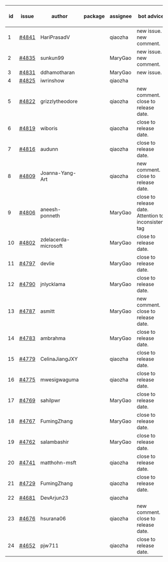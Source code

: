 | id | issue | author | package | assignee | bot advice | created date of issue | target release date | date from target |
| ------ | ------ | ------ | ------ | ------ | ------ | ------ | ------ | :-----: |
| 1 | [#4841](https://github.com/Azure/sdk-release-request/issues/4841) | HariPrasadV |  | qiaozha | new issue. new comment. | 12-18 | 01-26 |  |
| 2 | [#4835](https://github.com/Azure/sdk-release-request/issues/4835) | sunkun99 |  | MaryGao | new issue. new comment. | 12-15 | 01-26 |  |
| 3 | [#4831](https://github.com/Azure/sdk-release-request/issues/4831) | ddhamotharan |  | MaryGao | new issue. | 12-12 | 01-26 |  |
| 4 | [#4825](https://github.com/Azure/sdk-release-request/issues/4825) | iwrinshow |  | qiaozha |  | 12-08 | 01-26 |  |
| 5 | [#4822](https://github.com/Azure/sdk-release-request/issues/4822) | grizzlytheodore |  | qiaozha | new comment. close to release date.  | 12-06 | 12-22 | 2 |
| 6 | [#4819](https://github.com/Azure/sdk-release-request/issues/4819) | wiboris |  | qiaozha | close to release date.  | 12-05 | 12-22 | 2 |
| 7 | [#4816](https://github.com/Azure/sdk-release-request/issues/4816) | audunn |  | qiaozha | close to release date.  | 12-04 | 12-22 | 2 |
| 8 | [#4809](https://github.com/Azure/sdk-release-request/issues/4809) | Joanna-Yang-Art |  | qiaozha | new comment. close to release date.  | 12-04 | 12-22 | 2 |
| 9 | [#4806](https://github.com/Azure/sdk-release-request/issues/4806) | aneesh-ponneth |  | MaryGao | close to release date.  Attention to inconsistent tag | 11-29 | 12-22 | 2 |
| 10 | [#4802](https://github.com/Azure/sdk-release-request/issues/4802) | zdelacerda-microsoft |  | MaryGao | close to release date.  | 11-29 | 12-22 | 2 |
| 11 | [#4797](https://github.com/Azure/sdk-release-request/issues/4797) | devlie |  | MaryGao | close to release date.  | 11-29 | 12-22 | 2 |
| 12 | [#4790](https://github.com/Azure/sdk-release-request/issues/4790) | jnlycklama |  | MaryGao | close to release date.  | 11-28 | 12-22 | 2 |
| 13 | [#4787](https://github.com/Azure/sdk-release-request/issues/4787) | asmitt |  | MaryGao | new comment. close to release date.  | 11-28 | 12-22 | 2 |
| 14 | [#4783](https://github.com/Azure/sdk-release-request/issues/4783) | ambrahma |  | MaryGao | close to release date.  | 11-27 | 12-22 | 2 |
| 15 | [#4779](https://github.com/Azure/sdk-release-request/issues/4779) | CelinaJiangJXY |  | qiaozha | close to release date.  | 11-22 | 12-22 | 2 |
| 16 | [#4775](https://github.com/Azure/sdk-release-request/issues/4775) | mwesigwaguma |  | qiaozha | close to release date.  | 11-21 | 12-22 | 2 |
| 17 | [#4769](https://github.com/Azure/sdk-release-request/issues/4769) | sahilpwr |  | MaryGao | close to release date.  | 11-16 | 12-22 | 2 |
| 18 | [#4767](https://github.com/Azure/sdk-release-request/issues/4767) | FumingZhang |  | MaryGao | close to release date.  | 11-15 | 12-22 | 2 |
| 19 | [#4762](https://github.com/Azure/sdk-release-request/issues/4762) | salambashir |  | MaryGao | close to release date.  | 11-13 | 12-22 | 2 |
| 20 | [#4741](https://github.com/Azure/sdk-release-request/issues/4741) | matthohn-msft |  | qiaozha | close to release date.  | 11-09 | 12-22 | 2 |
| 21 | [#4729](https://github.com/Azure/sdk-release-request/issues/4729) | FumingZhang |  | qiaozha | close to release date.  | 11-08 | 12-22 | 2 |
| 22 | [#4681](https://github.com/Azure/sdk-release-request/issues/4681) | DevArjun23 |  | qiaozha |  | 10-24 | 01-26 |  |
| 23 | [#4676](https://github.com/Azure/sdk-release-request/issues/4676) | hsurana06 |  | qiaozha | new comment. close to release date.  | 10-23 | 12-22 | 2 |
| 24 | [#4652](https://github.com/Azure/sdk-release-request/issues/4652) | pjw711 |  | qiaozha | close to release date.  | 10-13 | 12-22 | 2 |
